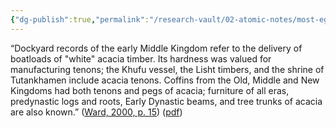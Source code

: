 ```yaml
---
{"dg-publish":true,"permalink":"/research-vault/02-atomic-notes/most-egyptian-boats-used-acacia-wood-for-tenons/"}
---
```


“Dockyard records of the early Middle Kingdom refer to the delivery of boatloads of "white" acacia timber. Its hardness was valued for manufacturing tenons; the Khufu vessel, the Lisht timbers, and the shrine of Tutankhamen include acacia tenons. Coffins from the Old, Middle and New Kingdoms had both tenons and pegs of acacia; furniture of all eras, predynastic logs and roots, Early Dynastic beams, and tree trunks of acacia are also known.” ([Ward, 2000, p. 15](zotero://select/library/items/Z98WYCE6)) ([pdf](zotero://open-pdf/library/items/UD954MWU?page=25&annotation=PBV7P65U))